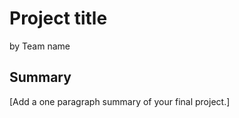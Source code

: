 Project title
================
by Team name

## Summary 

[Add a one paragraph summary of your final project.]